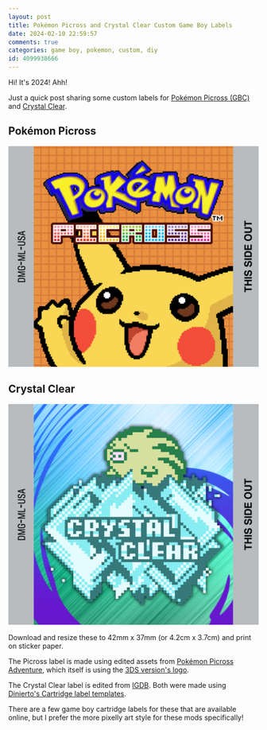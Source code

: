 ```yaml
---
layout: post
title: Pokémon Picross and Crystal Clear Custom Game Boy Labels
date: 2024-02-10 22:59:57
comments: true
categories: game boy, pokemon, custom, diy
id: 4099938666
---
```


Hi! It's 2024! Ahh!

Just a quick post sharing some custom labels for [Pokémon Picross (GBC)](https://bulbapedia.bulbagarden.net/wiki/Pokémon_Picross_(GBC)) and [Crystal Clear](https://www.reddit.com/r/PKMNCrystalClear/).

## Pokémon Picross
[![Picross label](picross.png)](picross.png)

## Crystal Clear
[![Crystal clear label](crystalclear.png)](crystalclear.png)

Download and resize these to 42mm x 37mm (or 4.2cm x 3.7cm) and print on sticker paper.

The Picross label is made using edited assets from [Pokémon Picross Adventure](https://reliccastle.com/threads/7030/), which itself is using the [3DS version's logo](https://en.wikipedia.org/wiki/Pokémon_Picross).

The Crystal Clear label is edited from [IGDB](https://www.igdb.com/games/crystal-clear). Both were made using [Dinierto's Cartridge label templates](https://github.com/Dinierto/Cartridge-Label-Templates).

There are a few game boy cartridge labels for these that are available online, but I prefer the more pixelly art style for these mods specifically!
